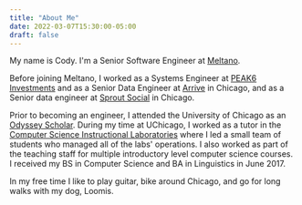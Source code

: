 ```yaml
---
title: "About Me"
date: 2022-03-07T15:30:00-05:00
draft: false
---
```

My name is Cody. I'm a Senior Software Engineer at [Meltano](https://meltano.com).

Before joining Meltano, I worked as a Systems Engineer at [PEAK6 Investments](https://www.peak6.com/) and as a Senior Data Engineer at [Arrive](https://www.arrive.com/) in Chicago, and as a Senior data engineer at [Sprout Social](https://www.sproutsocial.com) in Chicago.

Prior to becoming an engineer, I attended the University of Chicago as an  [Odyssey Scholar](https://odyssey.uchicago.edu/). During my time at UChicago, I worked as a tutor in the [Computer Science Instructional Laboratories](https://csil.cs.uchicago.edu/) where I led a small team of students who managed all of the labs' operations. I also worked as part of the teaching staff for multiple introductory level computer science courses. I received my BS in Computer Science and BA in Linguistics in June 2017.

In my free time I like to play guitar, bike around Chicago, and go for long walks with my dog, Loomis.

